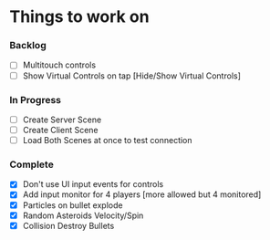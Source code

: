 # Things to work on

### Backlog
- [ ] Multitouch controls
- [ ] Show Virtual Controls on tap [Hide/Show Virtual Controls]

### In Progress
- [ ] Create Server Scene
- [ ] Create Client Scene
- [ ] Load Both Scenes at once to test connection

### Complete
- [x] Don't use UI input events for controls
- [x] Add input monitor for 4 players [more allowed but 4 monitored]
- [x] Particles on bullet explode
- [x] Random Asteroids Velocity/Spin
- [x] Collision Destroy Bullets
